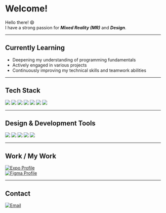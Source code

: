 # Welcome!

Hello there! 😄  
I have a strong passion for ***Mixed Reality (MR)*** and ***Design***.

---

## Currently Learning

- Deepening my understanding of programming fundamentals 
- Actively engaged in various projects 
- Continuously improving my technical skills and teamwork abilities

---

## Tech Stack

<p>
  <img src="https://img.shields.io/badge/C++-004482?style=flat-square&logo=cplusplus&logoColor=white"/>
  <img src="https://img.shields.io/badge/Java-005A82?style=flat-square&logo=java&logoColor=white"/>
  <img src="https://img.shields.io/badge/HTML5-D84924?style=flat-square&logo=html5&logoColor=white"/>
  <img src="https://img.shields.io/badge/CSS3-1A5FB4?style=flat-square&logo=css3&logoColor=white"/>
  <img src="https://img.shields.io/badge/JavaScript-F7C40D?style=flat-square&logo=javascript&logoColor=black"/>
  <img src="https://img.shields.io/badge/React-3FA9D7?style=flat-square&logo=react&logoColor=white"/>
  <img src="https://img.shields.io/badge/React_Native-3FA9D7?style=flat-square&logo=react&logoColor=white"/>
</p>

---

## Design & Development Tools

<p>
  <img src="https://img.shields.io/badge/Notion-1F1F1F?style=flat-square&logo=notion&logoColor=white"/>
  <img src="https://img.shields.io/badge/Expo-1A1A2E?style=flat-square&logo=expo&logoColor=white"/>
  <img src="https://img.shields.io/badge/Android_Studio-A4C639?style=flat-square&logo=android-studio&logoColor=black"/>
  <img src="https://img.shields.io/badge/Figma-F24E1E?style=flat-square&logo=figma&logoColor=white"/>
  <img src="https://img.shields.io/badge/Blender-E17D2D?style=flat-square&logo=blender&logoColor=white"/>
</p>

---

## Work / My Work

[![Expo Profile](https://img.shields.io/badge/Expo_Profile-1A1A2E?style=flat-square&logo=expo&logoColor=white)](https://expo.dev/accounts/hyeongwon)  
[![Figma Profile](https://img.shields.io/badge/Figma_Profile-F24E1E?style=flat-square&logo=figma&logoColor=white)](https://www.figma.com/files/team/1524339522143776202/user/1524297676773186717?fuid=1524297676773186717)


---

## Contact

[![Email](https://img.shields.io/badge/Email-vn72045470@gmail.com-c14438?style=flat-square&logo=gmail&logoColor=white)](mailto:vn72045470@gmail.com)
